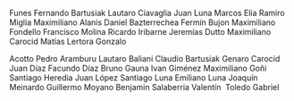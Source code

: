 Funes Fernando 
Bartusiak Lautaro 
Ciavaglia Juan 
Luna Marcos 
Elia Ramiro 
Miglia Maximiliano 
Alanis Daniel 
Bazterrechea Fermín 
Bujon Maximiliano 
Fondello Francisco 
Molina Ricardo 
Iribarne Jeremías 
Dutto Maximiliano 
Carocid Matías
Lertora Gonzalo 

Acotto Pedro 
Aramburu Lautaro 
Baliani Claudio 
Bartusiak Genaro 
Carocid Juan 
Díaz Facundo 
Díaz Bruno 
Gauna Ivan 
Giménez Maximiliano 
Goñi Santiago 
Heredia Juan 
López Santiago 
Luna Emiliano 
Luna Joaquín 
Meinardo Guillermo 
Moyano Benjamin 
Salaberria Valentín 
Toledo Gabriel